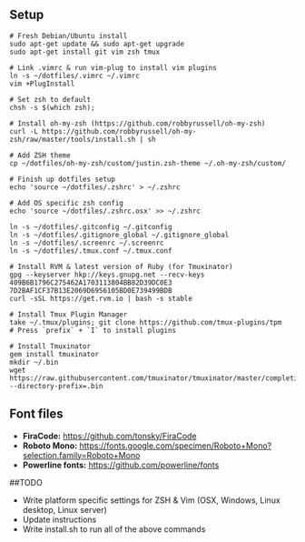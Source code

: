 ## Setup
    
    # Fresh Debian/Ubuntu install
    sudo apt-get update && sudo apt-get upgrade
    sudo apt-get install git vim zsh tmux
    
    # Link .vimrc & run vim-plug to install vim plugins
    ln -s ~/dotfiles/.vimrc ~/.vimrc
    vim +PlugInstall
    
    # Set zsh to default
    chsh -s $(which zsh);

    # Install oh-my-zsh (https://github.com/robbyrussell/oh-my-zsh)
    curl -L https://github.com/robbyrussell/oh-my-zsh/raw/master/tools/install.sh | sh
    
    # Add ZSH theme
    cp ~/dotfiles/oh-my-zsh/custom/justin.zsh-theme ~/.oh-my-zsh/custom/

    # Finish up dotfiles setup
    echo 'source ~/dotfiles/.zshrc' > ~/.zshrc
    
    # Add OS specific zsh config
    echo 'source ~/dotfiles/.zshrc.osx' >> ~/.zshrc

    ln -s ~/dotfiles/.gitconfig ~/.gitconfig
    ln -s ~/dotfiles/.gitignore_global ~/.gitignore_global
    ln -s ~/dotfiles/.screenrc ~/.screenrc
    ln -s ~/dotfiles/.tmux.conf ~/.tmux.conf
    
    # Install RVM & latest version of Ruby (for Tmuxinator)
    gpg --keyserver hkp://keys.gnupg.net --recv-keys 409B6B1796C275462A1703113804BB82D39DC0E3 7D2BAF1CF37B13E2069D6956105BD0E739499BDB
    curl -sSL https://get.rvm.io | bash -s stable

    # Install Tmux Plugin Manager
    take ~/.tmux/plugins; git clone https://github.com/tmux-plugins/tpm
    # Press `prefix` + `I` to install plugins
    
    # Install Tmuxinator
    gem install tmuxinator
    mkdir ~/.bin
    wget https://raw.githubusercontent.com/tmuxinator/tmuxinator/master/completion/tmuxinator.zsh --directory-prefix=.bin


## Font files

* **FiraCode:** https://github.com/tonsky/FiraCode
* **Roboto Mono:** https://fonts.google.com/specimen/Roboto+Mono?selection.family=Roboto+Mono
* **Powerline fonts:** https://github.com/powerline/fonts 

##TODO

* Write platform specific settings for ZSH & Vim (OSX, Windows, Linux desktop, Linux server)
* Update instructions
* Write install.sh to run all of the above commands
